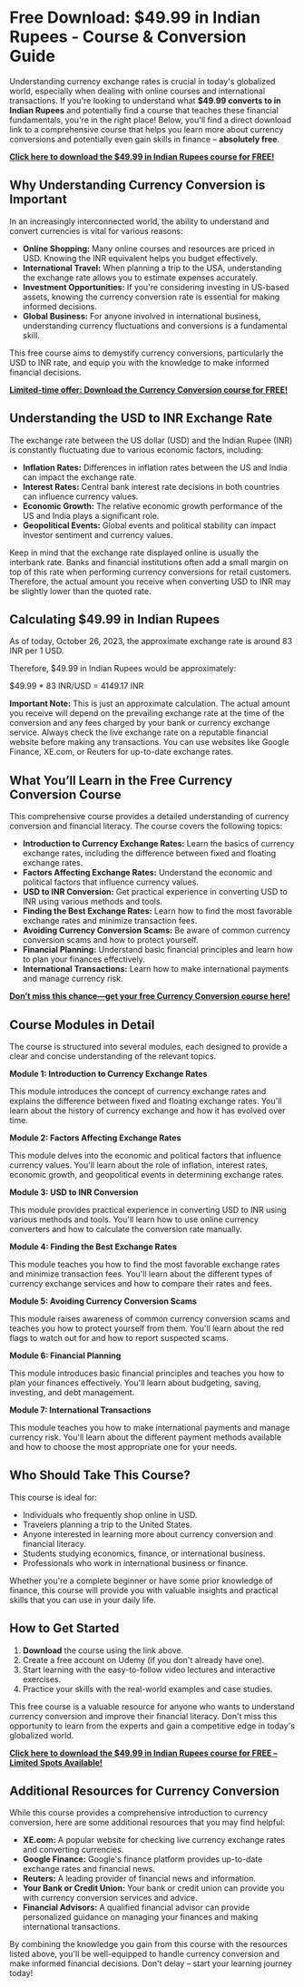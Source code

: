 # Free Download: $49.99 in Indian Rupees - Course & Conversion Guide

Understanding currency exchange rates is crucial in today's globalized world, especially when dealing with online courses and international transactions. If you're looking to understand what **$49.99 converts to in Indian Rupees** and potentially find a course that teaches these financial fundamentals, you're in the right place! Below, you'll find a direct download link to a comprehensive course that helps you learn more about currency conversions and potentially even gain skills in finance – **absolutely free**.

[**Click here to download the $49.99 in Indian Rupees course for FREE!**](https://udemywork.com/49-99-in-indian-rupees)

## Why Understanding Currency Conversion is Important

In an increasingly interconnected world, the ability to understand and convert currencies is vital for various reasons:

*   **Online Shopping:** Many online courses and resources are priced in USD. Knowing the INR equivalent helps you budget effectively.
*   **International Travel:** When planning a trip to the USA, understanding the exchange rate allows you to estimate expenses accurately.
*   **Investment Opportunities:** If you're considering investing in US-based assets, knowing the currency conversion rate is essential for making informed decisions.
*   **Global Business:** For anyone involved in international business, understanding currency fluctuations and conversions is a fundamental skill.

This free course aims to demystify currency conversions, particularly the USD to INR rate, and equip you with the knowledge to make informed financial decisions.

[**Limited-time offer: Download the Currency Conversion course for FREE!**](https://udemywork.com/49-99-in-indian-rupees)

## Understanding the USD to INR Exchange Rate

The exchange rate between the US dollar (USD) and the Indian Rupee (INR) is constantly fluctuating due to various economic factors, including:

*   **Inflation Rates:** Differences in inflation rates between the US and India can impact the exchange rate.
*   **Interest Rates:** Central bank interest rate decisions in both countries can influence currency values.
*   **Economic Growth:** The relative economic growth performance of the US and India plays a significant role.
*   **Geopolitical Events:** Global events and political stability can impact investor sentiment and currency values.

Keep in mind that the exchange rate displayed online is usually the interbank rate. Banks and financial institutions often add a small margin on top of this rate when performing currency conversions for retail customers. Therefore, the actual amount you receive when converting USD to INR may be slightly lower than the quoted rate.

## Calculating $49.99 in Indian Rupees

As of today, October 26, 2023, the approximate exchange rate is around 83 INR per 1 USD.

Therefore, $49.99 in Indian Rupees would be approximately:

$49.99 * 83 INR/USD = 4149.17 INR

**Important Note:** This is just an approximate calculation. The actual amount you receive will depend on the prevailing exchange rate at the time of the conversion and any fees charged by your bank or currency exchange service. Always check the live exchange rate on a reputable financial website before making any transactions. You can use websites like Google Finance, XE.com, or Reuters for up-to-date exchange rates.

## What You’ll Learn in the Free Currency Conversion Course

This comprehensive course provides a detailed understanding of currency conversion and financial literacy. The course covers the following topics:

*   **Introduction to Currency Exchange Rates:** Learn the basics of currency exchange rates, including the difference between fixed and floating exchange rates.
*   **Factors Affecting Exchange Rates:** Understand the economic and political factors that influence currency values.
*   **USD to INR Conversion:** Get practical experience in converting USD to INR using various methods and tools.
*   **Finding the Best Exchange Rates:** Learn how to find the most favorable exchange rates and minimize transaction fees.
*   **Avoiding Currency Conversion Scams:** Be aware of common currency conversion scams and how to protect yourself.
*   **Financial Planning:** Understand basic financial principles and learn how to plan your finances effectively.
*   **International Transactions:** Learn how to make international payments and manage currency risk.

[**Don’t miss this chance—get your free Currency Conversion course here!**](https://udemywork.com/49-99-in-indian-rupees)

## Course Modules in Detail

The course is structured into several modules, each designed to provide a clear and concise understanding of the relevant topics.

**Module 1: Introduction to Currency Exchange Rates**

This module introduces the concept of currency exchange rates and explains the difference between fixed and floating exchange rates. You'll learn about the history of currency exchange and how it has evolved over time.

**Module 2: Factors Affecting Exchange Rates**

This module delves into the economic and political factors that influence currency values. You'll learn about the role of inflation, interest rates, economic growth, and geopolitical events in determining exchange rates.

**Module 3: USD to INR Conversion**

This module provides practical experience in converting USD to INR using various methods and tools. You'll learn how to use online currency converters and how to calculate the conversion rate manually.

**Module 4: Finding the Best Exchange Rates**

This module teaches you how to find the most favorable exchange rates and minimize transaction fees. You'll learn about the different types of currency exchange services and how to compare their rates and fees.

**Module 5: Avoiding Currency Conversion Scams**

This module raises awareness of common currency conversion scams and teaches you how to protect yourself from them. You'll learn about the red flags to watch out for and how to report suspected scams.

**Module 6: Financial Planning**

This module introduces basic financial principles and teaches you how to plan your finances effectively. You'll learn about budgeting, saving, investing, and debt management.

**Module 7: International Transactions**

This module teaches you how to make international payments and manage currency risk. You'll learn about the different payment methods available and how to choose the most appropriate one for your needs.

## Who Should Take This Course?

This course is ideal for:

*   Individuals who frequently shop online in USD.
*   Travelers planning a trip to the United States.
*   Anyone interested in learning more about currency conversion and financial literacy.
*   Students studying economics, finance, or international business.
*   Professionals who work in international business or finance.

Whether you're a complete beginner or have some prior knowledge of finance, this course will provide you with valuable insights and practical skills that you can use in your daily life.

## How to Get Started

1.  **Download** the course using the link above.
2.  Create a free account on Udemy (if you don't already have one).
3.  Start learning with the easy-to-follow video lectures and interactive exercises.
4.  Practice your skills with the real-world examples and case studies.

This free course is a valuable resource for anyone who wants to understand currency conversion and improve their financial literacy. Don't miss this opportunity to learn from the experts and gain a competitive edge in today's globalized world.

[**Click here to download the $49.99 in Indian Rupees course for FREE – Limited Spots Available!**](https://udemywork.com/49-99-in-indian-rupees)

## Additional Resources for Currency Conversion

While this course provides a comprehensive introduction to currency conversion, here are some additional resources that you may find helpful:

*   **XE.com:** A popular website for checking live currency exchange rates and converting currencies.
*   **Google Finance:** Google's finance platform provides up-to-date exchange rates and financial news.
*   **Reuters:** A leading provider of financial news and information.
*   **Your Bank or Credit Union:** Your bank or credit union can provide you with currency conversion services and advice.
*   **Financial Advisors:** A qualified financial advisor can provide personalized guidance on managing your finances and making international transactions.

By combining the knowledge you gain from this course with the resources listed above, you'll be well-equipped to handle currency conversion and make informed financial decisions. Don't delay – start your learning journey today!
